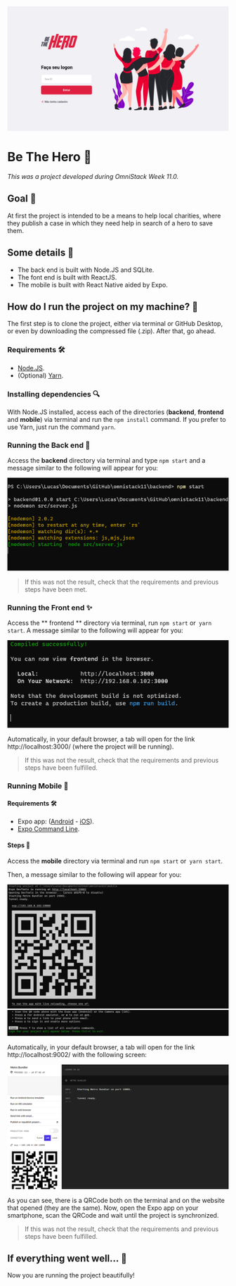 ![Be The Hero](readme-images/cover.png)

# Be The Hero :superhero:

*This was a project developed during OmniStack Week 11.0.*

## Goal :dart:

At first the project is intended to be a means to help local charities, where they publish a case in which they need help in search of a hero to save them.

## Some details :scroll:

* The back end is built with Node.JS and SQLite.
* The font end is built with ReactJS.
* The mobile is built with React Native aided by Expo.

## How do I run the project on my machine? :thinking:

The first step is to clone the project, either via terminal or GitHub Desktop, or even by downloading the compressed file (.zip). After that, go ahead.

### Requirements :hammer_and_wrench:

* [Node.JS](https://nodejs.org/).
* (Optional) [Yarn](https://yarnpkg.com/).

### Installing dependencies :mag:

With Node.JS installed, access each of the directories (**backend**, **frontend** and **mobile**) via terminal and run the `npm install` command. If you prefer to use Yarn, just run the command `yarn`.

### Running the Back end :goggles: 

Access the **backend** directory via terminal and type `npm start` and a message similar to the following will appear for you:

![Result of the command in the terminal](readme-images/backend.png)

> If this was not the result, check that the requirements and previous steps have been met.

### Running the Front end :sparkles:

Access the ** frontend ** directory via terminal, run `npm start` or` yarn start`. A message similar to the following will appear for you:

![Result of the command in the terminal](readme-images/frontend.png)

Automatically, in your default browser, a tab will open for the link http://localhost:3000/ (where the project will be running).

> If this was not the result, check that the requirements and previous steps have been fulfilled.

### Running Mobile :iphone:

#### Requirements :hammer_and_wrench:

* Expo app: ([Android](https://play.google.com/store/apps/details?id=host.exp.exponent) - [iOS](https://apps.apple.com/br/app/expo-client/id982107779)).
* [Expo Command Line](https://expo.io/learn).

#### Steps :hiking_boot:

Access the **mobile** directory via terminal and run `npm start` or` yarn start`.

Then, a message similar to the following will appear for you:

![Part 1 - expo-cli terminal](readme-images/mobile-1.png)
![Part 2 - expo-cli terminal](readme-images/mobile-2.png)

Automatically, in your default browser, a tab will open for the link http://localhost:9002/ with the following screen:

![Expo on browser](readme-images/browser-expo.png)

As you can see, there is a QRCode both on the terminal and on the website that opened (they are the same). Now, open the Expo app on your smartphone, scan the QRCode and wait until the project is synchronized.

> If this was not the result, check that the requirements and previous steps have been fulfilled.

## If everything went well... :tada:

Now you are running the project beautifully!